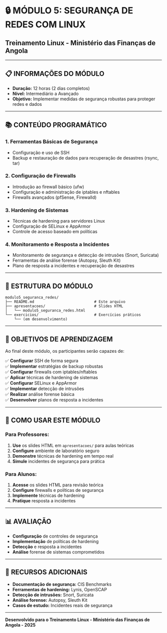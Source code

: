 # 🔒 MÓDULO 5: SEGURANÇA DE REDES COM LINUX
## Treinamento Linux - Ministério das Finanças de Angola

---

## 📋 **INFORMAÇÕES DO MÓDULO**

- **Duração:** 12 horas (2 dias completos)
- **Nível:** Intermediário a Avançado
- **Objetivo:** Implementar medidas de segurança robustas para proteger redes e dados

---

## 📚 **CONTEÚDO PROGRAMÁTICO**

### **1. Ferramentas Básicas de Segurança**
- Configuração e uso de SSH
- Backup e restauração de dados para recuperação de desastres (rsync, tar)

### **2. Configuração de Firewalls**
- Introdução ao firewall básico (ufw)
- Configuração e administração de iptables e nftables
- Firewalls avançados (pfSense, Firewalld)

### **3. Hardening de Sistemas**
- Técnicas de hardening para servidores Linux
- Configuração de SELinux e AppArmor
- Controle de acesso baseado em políticas

### **4. Monitoramento e Resposta a Incidentes**
- Monitoramento de segurança e detecção de intrusões (Snort, Suricata)
- Ferramentas de análise forense (Autopsy, Sleuth Kit)
- Plano de resposta a incidentes e recuperação de desastres

---

## 📁 **ESTRUTURA DO MÓDULO**

```
modulo5_seguranca_redes/
├── README.md                           # Este arquivo
├── apresentacoes/                      # Slides HTML
│   └── modulo5_seguranca_redes.html
└── exercicios/                         # Exercícios práticos
    └── (em desenvolvimento)
```

---

## 🎯 **OBJETIVOS DE APRENDIZAGEM**

Ao final deste módulo, os participantes serão capazes de:

✅ **Configurar** SSH de forma segura  
✅ **Implementar** estratégias de backup robustas  
✅ **Configurar** firewalls com iptables/nftables  
✅ **Aplicar** técnicas de hardening de sistemas  
✅ **Configurar** SELinux e AppArmor  
✅ **Implementar** detecção de intrusões  
✅ **Realizar** análise forense básica  
✅ **Desenvolver** planos de resposta a incidentes  

---

## 🚀 **COMO USAR ESTE MÓDULO**

### **Para Professores:**
1. **Use** os slides HTML em `apresentacoes/` para aulas teóricas
2. **Configure** ambiente de laboratório seguro
3. **Demonstre** técnicas de hardening em tempo real
4. **Simule** incidentes de segurança para prática

### **Para Alunos:**
1. **Acesse** os slides HTML para revisão teórica
2. **Configure** firewalls e políticas de segurança
3. **Implemente** técnicas de hardening
4. **Pratique** resposta a incidentes

---

## 📊 **AVALIAÇÃO**

- **Configuração** de controles de segurança
- **Implementação** de políticas de hardening
- **Detecção** e resposta a incidentes
- **Análise** forense de sistemas comprometidos

---

## 🔗 **RECURSOS ADICIONAIS**

- **Documentação de segurança:** CIS Benchmarks
- **Ferramentas de hardening:** Lynis, OpenSCAP
- **Detecção de intrusões:** Snort, Suricata
- **Análise forense:** Autopsy, Sleuth Kit
- **Casos de estudo:** Incidentes reais de segurança

---

**Desenvolvido para o Treinamento Linux - Ministério das Finanças de Angola - 2025**
